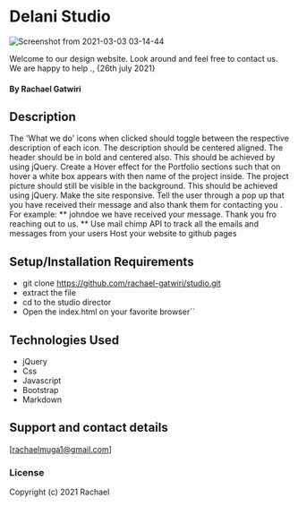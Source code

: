 # Delani Studio

![Screenshot from 2021-03-03 03-14-44](https://user-images.githubusercontent.com/78595142/109732863-00650800-7bcf-11eb-9c24-e86b72d4797e.png)

Welcome to our design website. Look around and feel free to contact us. We are happy to help
., {26th july 2021}

#### By **Rachael Gatwiri**

## Description
The 'What we do'  icons when clicked should toggle between the respective description of each icon. The description should be centered aligned. The header should be in bold and centered also. This should be achieved by using jQuery.
Create a Hover effect for the Portfolio  sections such that on hover a white box appears with then name of the project inside. The project picture should still be visible in the background. This should be achieved using jQuery.
Make the site responsive.
Tell the user through a pop up that you have received their message and also thank them for contacting you . For example: ** johndoe we have received your message. Thank you fro reaching out to us. **
Use mail chimp API to track all the emails and messages from your users
Host your website to github pages
## Setup/Installation Requirements
* git clone https://github.com/rachael-gatwiri/studio.git
* extract the file
* cd to the studio director
* Open the index.html on your favorite browser``

## Technologies Used

  * jQuery
  * Css
  * Javascript
  * Bootstrap
  * Markdown
## Support and contact details
[rachaelmuga1@gmail.com]
### License
Copyright (c) 2021 Rachael